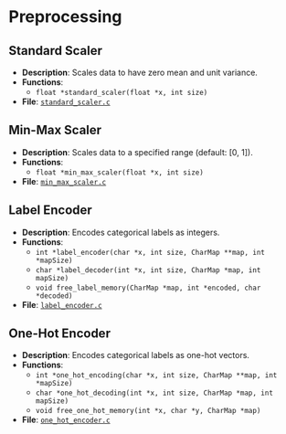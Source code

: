 # Preprocessing

## Standard Scaler
- **Description**: Scales data to have zero mean and unit variance.
- **Functions**:
  - `float *standard_scaler(float *x, int size)`
- **File**: [`standard_scaler.c`](https://github.com/jaywyawhare/C-ML/tree/master/src/Preprocessing/standard_scaler.c)

## Min-Max Scaler
- **Description**: Scales data to a specified range (default: [0, 1]).
- **Functions**:
  - `float *min_max_scaler(float *x, int size)`
- **File**: [`min_max_scaler.c`](https://github.com/jaywyawhare/C-ML/tree/master/src/Preprocessing/min_max_scaler.c)

## Label Encoder
- **Description**: Encodes categorical labels as integers.
- **Functions**:
  - `int *label_encoder(char *x, int size, CharMap **map, int *mapSize)`
  - `char *label_decoder(int *x, int size, CharMap *map, int mapSize)`
  - `void free_label_memory(CharMap *map, int *encoded, char *decoded)`
- **File**: [`label_encoder.c`](https://github.com/jaywyawhare/C-ML/tree/master/src/Preprocessing/label_encoder.c)

## One-Hot Encoder
- **Description**: Encodes categorical labels as one-hot vectors.
- **Functions**:
  - `int *one_hot_encoding(char *x, int size, CharMap **map, int *mapSize)`
  - `char *one_hot_decoding(int *x, int size, CharMap *map, int mapSize)`
  - `void free_one_hot_memory(int *x, char *y, CharMap *map)`
- **File**: [`one_hot_encoder.c`](https://github.com/jaywyawhare/C-ML/tree/master/src/Preprocessing/one_hot_encoder.c)

